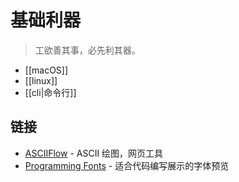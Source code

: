 # 基础利器

> 工欲善其事，必先利其器。

- [[macOS]]
- [[linux]]
- [[cli|命令行]]

## 链接

- [ASCIIFlow](https://asciiflow.com/#/) - ASCII 绘图，网页工具
- [Programming Fonts](https://www.programmingfonts.org/) - 适合代码编写展示的字体预览
